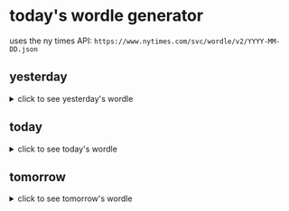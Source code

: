 # today's wordle generator

uses the ny times API: `https://www.nytimes.com/svc/wordle/v2/YYYY-MM-DD.json`

## yesterday

<details>
    <summary>click to see yesterday's wordle</summary>

    climb

</details>

## today

<details>
    <summary>click to see today's wordle</summary>

    wrist

</details>

## tomorrow

<details>
    <summary>click to see tomorrow's wordle</summary>

    finch

</details>
